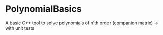 # PolynomialBasics
A basic C++ tool to solve polynomials of n'th order (companion matrix) -> with unit tests
